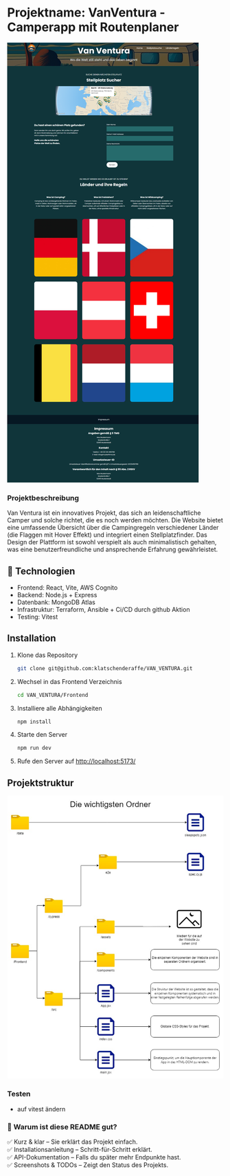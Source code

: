 # Projektname: VanVentura - Camperapp mit Routenplaner

![Screenshot der Website](./img/Screenshot.png)

### Projektbeschreibung

Van Ventura ist ein innovatives Projekt, das sich an leidenschaftliche Camper und solche
richtet, die es noch werden möchten. Die Website bietet eine umfassende Übersicht über die
Campingregeln verschiedener Länder (die Flaggen mit Hover Effekt) und integriert einen Stellplatzfinder. Das Design der Plattform
ist sowohl verspielt als auch minimalistisch gehalten, was eine benutzerfreundliche und
ansprechende Erfahrung gewährleistet.

## 🚀 **Technologien**

- Frontend: React, Vite, AWS Cognito
- Backend: Node.js + Express
- Datenbank: MongoDB Atlas
- Infrastruktur: Terraform, Ansible + Ci/CD durch github Aktion
- Testing: Vitest

## Installation

1. Klone das Repository
   ```bash
   git clone git@github.com:klatschenderaffe/VAN_VENTURA.git
   ```
2. Wechsel in das Frontend Verzeichnis
   ```bash
   cd VAN_VENTURA/Frontend
   ```
3. Installiere alle Abhängigkeiten
   ```bash
   npm install
   ```
4. Starte den Server
   ```bash
   npm run dev
   ```
5. Rufe den Server auf
   [http://localhost:5173/](http://localhost:5173/)

## Projektstruktur

![Ordnerstruktur der wichtigsten Ordner](./img/Ordnerstruktur.jpg)

### Testen

- auf vitest ändern

### 🎯 **Warum ist diese README gut?**

✅ Kurz & klar – Sie erklärt das Projekt einfach.  
✅ Installationsanleitung – Schritt-für-Schritt erklärt.  
✅ API-Dokumentation – Falls du später mehr Endpunkte hast.  
✅ Screenshots & TODOs – Zeigt den Status des Projekts.
